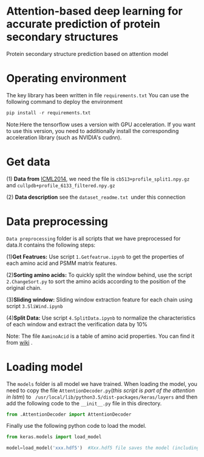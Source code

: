 # Attention-based deep learning for accurate prediction of protein secondary structures
Protein secondary structure prediction based on attention model

# Operating environment

The key library has been written in file `requirements.txt` You can use the following command to deploy the environment

```python
pip install -r requirements.txt
```

Note:Here the  tensorflow  uses a version with GPU acceleration. If you want to use this version, you need to additionally install the corresponding  acceleration library (such as NVIDIA's cudnn).



# Get data

(1) **Data from** [ICML2014](http://www.princeton.edu/~jzthree/datasets/ICML2014/), we need the file is  `cb513+profile_split1.npy.gz` and `cullpdb+profile_6133_filtered.npy.gz`

(2) **Data description** see the `dataset_readme.txt `under this connection



# Data preprocessing
`Data preprocessing` folder is all scripts that we have preprocessed for data.It contains the following steps:

(1)**Get Featrues:** Use script `1.Getfeatrue.ipynb` to get the properties of each amino acid and PSMM matrix features.

(2)**Sorting amino acids:** To quickly split the window behind, use the script `2.ChangeSort.py` to sort the amino acids according to the position of the original chain.

(3)**Sliding window:**  Sliding window extraction feature for each chain using script `3.SliWind.ipynb`

(4)**Split Data:** Use script `4.SplitData.ipynb` to normalize the characteristics of each window and extract the verification data by 10%



Note: The file `AaminoAcid` is a table of amino acid properties. You can find it from [wiki](https://en.wikipedia.org/wiki/Amino_acid) .



# Loading model

The `models` folder is all model we have trained. When loading the  model, you need to copy the file `AttentionDecoder.py`(*this script is part of the attention in lstm*) to ` /usr/local/lib/python3.5/dist-packages/keras/layers` and then add the following code to the `__init__.py` file in this directory.

```python
from .AttentionDecoder import AttentionDecoder
```

Finally use the following python code to load the model.

```python
from keras.models import load_model

model=load_model('xxx.hdf5')  #Xxx.hdf5 file saves the model (including model structure and weights)
```
